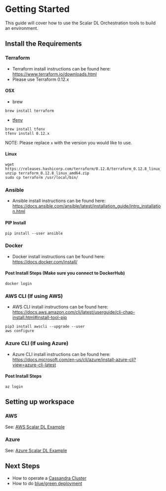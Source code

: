 # Getting Started
This guide will cover how to use the Scalar DL Orchestration tools to build an environment.

## Install the Requirements

### Terraform
* Terraform install instructions can be found here: https://www.terraform.io/downloads.html
* Please use Terraform 0.12.x

#### OSX
* brew
```
brew install terraform
```
* [tfenv](https://github.com/tfutils/tfenv)
```
brew install tfenv
tfenv install 0.12.x
```
NOTE: Please replace `x` with the version you would like to use.

#### Linux
```
wget https://releases.hashicorp.com/terraform/0.12.8/terraform_0.12.8_linux_amd64.zip
unzip terraform_0.12.8_linux_amd64.zip
sudo cp terraform /usr/local/bin/
```

### Ansible
* Ansible install instructions can be found here: https://docs.ansible.com/ansible/latest/installation_guide/intro_installation.html

#### PIP Install
```
pip install --user ansible
```

### Docker
* Docker install instructions can be found here: https://docs.docker.com/install/

#### Post Install Steps (Make sure you connect to DockerHub)
```
docker login
```

### AWS CLI (If using AWS)
* AWS CLI install instructions can be found here: https://docs.aws.amazon.com/cli/latest/userguide/cli-chap-install.html#install-tool-pip

```
pip3 install awscli --upgrade --user
aws configure
```

### Azure CLI (If using Azure)
* Azure CLI install instructions can be found here: https://docs.microsoft.com/en-us/cli/azure/install-azure-cli?view=azure-cli-latest

#### Post Install Steps
```
az login
```

## Setting up workspace

### AWS

See: [AWS Scalar DL Example](../examples/aws/README.md)

### Azure

See: [Azure Scalar DL Example](../examples/azure/README.md)


## Next Steps

* How to operate a [Cassandra Cluster](./CassandraOperation.md)
* How to do [blue/green deployment](./BlueGreenDeploy.md)
